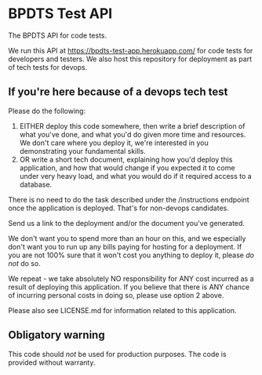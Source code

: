 # BPDTS Test API

The BPDTS API for code tests.

We run this API at https://bpdts-test-app.herokuapp.com/ for code tests for developers and testers. We also host this repository for deployment as part of tech tests for devops.

## If you're here because of a devops tech test

Please do the following:

1) EITHER deploy this code somewhere, then write a brief description of what you've done, and what you'd do given more time and resources. We don't care where you deploy it, we're interested in you demonstrating your fundamental skills.
2) OR write a short tech document, explaining how you'd deploy this application, and how that would change if you expected it to come under very heavy load, and what you would do if it required access to a database.

There is no need to do the task described under the /instructions endpoint once the application is deployed. That's for non-devops candidates.

Send us a link to the deployment and/or the document you've generated.

We don't want you to spend more than an hour on this, and we especially don't want you to run up any bills paying for hosting for a deployment. If you are not 100% sure that it won't cost you anything to deploy it, please *do not* do so.

We repeat - we take absolutely NO responsibility for ANY cost incurred as a result of deploying this application. If you believe that there is ANY chance of incurring personal costs in doing so, please use option 2 above.

Please also see LICENSE.md for information related to this application.

## Obligatory warning

This code should *not* be used for production purposes. The code is provided without warranty.

